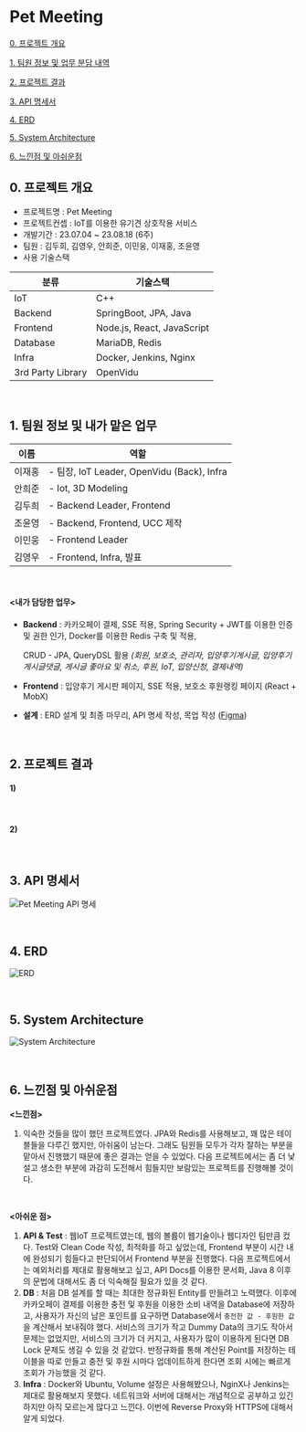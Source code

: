 # Pet Meeting

[0. 프로젝트 개요](#0-프로젝트-개요)

[1. 팀원 정보 및 업무 분담 내역](#1-팀원-정보-및-업무-분담-내역)

[2. 프로젝트 결과](#2-프로젝트-결과)

[3. API 명세서](#3-API-명세서)

[4. ERD](#4-ERD)

[5. System Architecture](#5-System-Architecture)

[6. 느낀점 및 아쉬운점](#6-느낀점-및-아쉬운점)



## 0. 프로젝트 개요

- 프로젝트명 : Pet Meeting
- 프로젝트컨셉 : IoT를 이용한 유기견 상호작용 서비스
- 개발기간 : 23.07.04 ~ 23.08.18 (6주)
- 팀원 : 김두희, 김영우, 안희준, 이민웅, 이재홍, 조윤영
- 사용 기술스택

| 분류              | 기술스택                   |
| ----------------- | -------------------------- |
| IoT               | C++                        |
| Backend           | SpringBoot, JPA, Java      |
| Frontend          | Node.js, React, JavaScript |
| Database          | MariaDB, Redis             |
| Infra             | Docker, Jenkins, Nginx     |
| 3rd Party Library | OpenVidu                   |

<br>

## 1. 팀원 정보 및 내가 맡은 업무

| 이름   | 역할                                                         |
| ------ | ------------------------------------------------------------ |
| 이재홍 | - 팀장, IoT Leader, OpenVidu (Back), Infra    |
| 안희준 | - Iot, 3D Modeling |
| 김두희 | - Backend Leader, Frontend |
| 조윤영 | - Backend, Frontend, UCC 제작 |
| 이민웅 | - Frontend Leader |
| 김영우 | - Frontend, Infra, 발표 |

<br>

#### <내가 담당한 업무>

- **Backend** : 카카오페이 결제, SSE 적용, Spring Security + JWT를 이용한 인증 및 권한 인가, Docker를 이용한 Redis 구축 및 적용,

  CRUD - JPA, QueryDSL 활용 *(회원, 보호소, 관리자, 입양후기게시글, 입양후기게시글댓글, 게시글 좋아요 및 취소, 후원, IoT, 입양신청, 결제내역)*<br />

- **Frontend** : 입양후기 게시판 페이지, SSE 적용, 보호소 후원랭킹 페이지 (React + MobX)  <br />
- **설계** : ERD 설계 및 최종 마무리, API 명세 작성, 목업 작성 ([Figma](https://www.figma.com/file/CJ9HEZLxjZVNNuVOknD77B/Untitled?type=design&node-id=0-1&mode=design&t=toRhlsrwhOhdLvyw-0))

<br>

## 2. 프로젝트 결과 

#### 	1) 

<br>

#### 2)

<br>

## 3. API 명세서

![Pet Meeting API 명세](https://github.com/Duhui-Kim/BoardProject/assets/118238663/f809ca29-a9fa-4e74-b144-dd0729786f5d)

<br>

## 4. ERD

![ERD](https://github.com/Duhui-Kim/HPPT_HealthyPacePersonalTrainer/assets/118238663/36e3137a-f54a-4fbe-b3d4-a1558833921f)

<br>

## 5. System Architecture

![System Architecture](https://github.com/Duhui-Kim/HPPT_HealthyPacePersonalTrainer/assets/118238663/fea5500f-eb68-4ae3-be15-d4d484e4e961)

<br>

## 6. 느낀점 및 아쉬운점

**<느낀점>**

1. 익숙한 것들을 많이 했던 프로젝트였다. JPA와 Redis를 사용해보고, 꽤 많은 테이블들을 다루긴 했지만, 아쉬움이 남는다. 그래도 팀원들 모두가 각자 잘하는 부분을 맡아서 진행했기 때문에 좋은 결과는 얻을 수 있었다. 다음 프로젝트에서는 좀 더 낯설고 생소한 부분에 과감히 도전해서 힘들지만 보람있는 프로젝트를 진행해볼 것이다.

<br />

**<아쉬운 점>**

1. **API & Test** : 웹IoT 프로젝트였는데, 웹의 볼륨이 웹기술이나 웹디자인 팀만큼 컸다. Test와 Clean Code 작성, 최적화를 하고 싶었는데, Frontend 부분이 시간 내에 완성되기 힘들다고 판단되어서 Frontend 부분을 진행했다. 다음 프로젝트에서는 예외처리를 제대로 활용해보고 싶고, API Docs를 이용한 문서화, Java 8 이후의 문법에 대해서도 좀 더 익숙해질 필요가 있을 것 같다.
2. **DB** : 처음 DB 설계를 할 때는 최대한 정규화된 Entity를 만들려고 노력했다. 이후에 카카오페이 결제를 이용한 충전 및 후원을 이용한 소비 내역을 Database에 저장하고, 사용자가 자신의 남은 포인트를 요구하면 Database에서 `충전한 값 - 후원한 값` 을 계산해서 보내줘야 했다. 서비스의 크기가 작고 Dummy Data의 크기도 작아서 문제는 없었지만, 서비스의 크기가 더 커지고, 사용자가 많이 이용하게 된다면 DB Lock 문제도 생길 수 있을 것 같았다. 반정규화를 통해 계산된 Point를 저장하는 테이블을 따로 만들고 충전 및 후원 시마다 업데이트하게 한다면 조회 시에는 빠르게 조회가 가능했을 것 같다.
3. **Infra** : Docker와 Ubuntu, Volume 설정은 사용해봤으나, NginX나 Jenkins는 제대로 활용해보지 못했다. 네트워크와 서버에 대해서는 개념적으로 공부하고 있긴 하지만 아직 모르는게 많다고 느낀다. 이번에 Reverse Proxy와 HTTPS에 대해서 알게 되었다.
